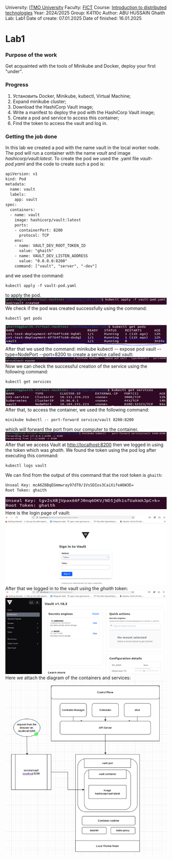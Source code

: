 University: [ITMO University](https://itmo.ru/ru/)
Faculty: [FICT](https://fict.itmo.ru)
Course: [Introduction to distributed technologies](https://github.com/itmo-ict-faculty/introduction-to-distributed-technologies)
Year: 2024/2025
Group: К4110с
Author: ABU HUSSAIN Ghaith
Lab: Lab1
Date of create: 07.01.2025
Date of finished: 16.01.2025

# Lab1
### Purpose of the work
Get acquainted with the tools of Minikube and Docker, deploy your first "under".

### Progress
1.  Установить Docker, Minikube, kubectl, Virtual Machine;
2.  Expand minikube cluster;
3.  Download the HashiCorp Vault image;
4.  Write a manifest to deploy the pod with the HashiCorp Vault image;
5.  Create a pod and service to access this container;
6.  Find the token to access the vault and log in.

### Getting the job done
In this lab we created a pod with the name vault in the local worker node. The pod will run a container with the name *vault* and image *hashicorp/vault:latest*.
To create the pod we used the .yaml file *vault-pod.yaml* and the code to create such a pod is:

    apiVersion: v1
    kind: Pod
    metadata:
      name: vault
      labels:
        app: vault
    spec:
      containers:
      - name: vault
        image: hashicorp/vault:latest
        ports:
        - containerPort: 8200
          protocol: TCP
        env:
        - name: VAULT_DEV_ROOT_TOKEN_ID
          value: "ghaith"
        - name: VAULT_DEV_LISTEN_ADDRESS
          value: "0.0.0.0:8200"
        command: ["vault", "server", "-dev"]

and we used the command:

    kubectl apply -f vault-pod.yaml
  to apply the pod.
  ![enter image description here](https://github.com/Ghaith-Abuhussain/2024-2025-introduction_to_distributed_technologies-K4110c-ABU-HUSSAIN-Ghaith/blob/main/lab1/images/1.%20apply%20vault_pod_yaml.PNG?raw=true)We check if the pod was created successfully using the command:

    kubectl get pods

![enter image description here](https://github.com/Ghaith-Abuhussain/2024-2025-introduction_to_distributed_technologies-K4110c-ABU-HUSSAIN-Ghaith/blob/main/lab1/images/2.%20check_pod_creation.PNG?raw=true)
After that we used the command:
    minikube kubectl -- expose pod vault --type=NodePort --port=8200
to create a service called vault:
![enter image description here](https://github.com/Ghaith-Abuhussain/2024-2025-introduction_to_distributed_technologies-K4110c-ABU-HUSSAIN-Ghaith/blob/main/lab1/images/3.%20create%20service%20using%20expose.PNG?raw=true)
Now we can check the successful creation of the service using the following command:
 

    kubectl get services
![enter image description here](https://github.com/Ghaith-Abuhussain/2024-2025-introduction_to_distributed_technologies-K4110c-ABU-HUSSAIN-Ghaith/blob/main/lab1/images/4.%20check_service_creation.PNG?raw=true)
 After that, to access the container, we used the following command:
  

    minikube kubectl -- port-forward service/vault 8200:8200
  which will forward the port from our computer to the container. 
  ![enter image description here](https://github.com/Ghaith-Abuhussain/2024-2025-introduction_to_distributed_technologies-K4110c-ABU-HUSSAIN-Ghaith/blob/main/lab1/images/5.%20portforwarding%20for%20service_vault.PNG?raw=true)
  After that we access Vault at [http://localhost:8200](http://localhost:8200/)
  then we logged in using the token which was *ghaith*. We found the token using the pod log after executing this command:
  

    kubectl logs vault
We can find from the output of this command that the root token is `ghaith`:

    Unseal Key: mcA6Z6BqEGmmwray97dT0/1VsSDIos3CaiXifeA6W3E=
    Root Token: ghaith
![enter image description here](https://github.com/Ghaith-Abuhussain/2024-2025-introduction_to_distributed_technologies-K4110c-ABU-HUSSAIN-Ghaith/blob/main/lab1/images/8.%20show%20logs%20for%20vault%20pod.PNG?raw=true)
Here is the login page of vault:
![enter image description here](https://github.com/Ghaith-Abuhussain/2024-2025-introduction_to_distributed_technologies-K4110c-ABU-HUSSAIN-Ghaith/blob/main/lab1/images/6.%20call%20from%20browser%20for%20localhost_8200.PNG?raw=true)
After that we logged in to the vault using the *ghaith* token:
![enter image description here](https://github.com/Ghaith-Abuhussain/2024-2025-introduction_to_distributed_technologies-K4110c-ABU-HUSSAIN-Ghaith/blob/main/lab1/images/7.%20access%20vault%20using%20token%20ghaith.PNG?raw=true)
Here we attach the diagram of the containers and services:
![enter image description here](https://github.com/Ghaith-Abuhussain/2024-2025-introduction_to_distributed_technologies-K4110c-ABU-HUSSAIN-Ghaith/blob/main/lab1/diagram.PNG?raw=true)




